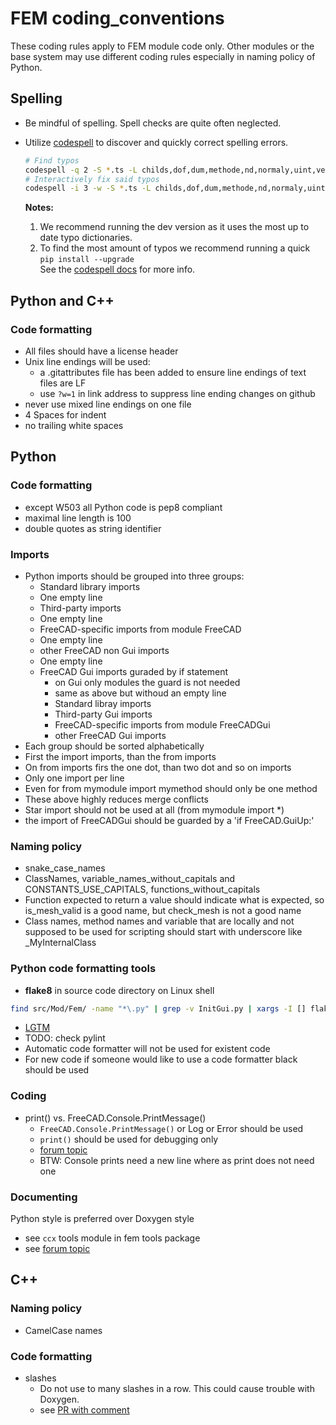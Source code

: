 # FEM coding_conventions
These coding rules apply to FEM module code only. Other modules or the base system may use different coding rules especially in naming policy of Python.

## Spelling
- Be mindful of spelling. Spell checks are quite often neglected.
- Utilize [codespell](https://github.com/codespell-project/codespell) to discover and quickly correct spelling errors.  

  ```bash
  # Find typos
  codespell -q 2 -S *.ts -L childs,dof,dum,methode,nd,normaly,uint,vertexes,freez src/Mod/Fem/
  # Interactively fix said typos
  codespell -i 3 -w -S *.ts -L childs,dof,dum,methode,nd,normaly,uint,vertexes,freez src/Mod/Fem/
  ```

  **Notes:**  
  1) We recommend running the dev version as it uses the most up to date typo dictionaries.  
  2) To find the most amount of typos we recommend running a quick `pip install --upgrade`  
  See the [codespell docs](https://github.com/codespell-project/codespell#updating) for more info.

## Python and C++
### Code formatting
- All files should have a license header
- Unix line endings will be used:
    - a .gitattributes file has been added to ensure line endings of text files are LF
    - use `?w=1` in link address to suppress line ending changes on github
- never use mixed line endings on one file
- 4 Spaces for indent
- no trailing white spaces


## Python
### Code formatting
- except W503 all Python code is pep8 compliant
- maximal line length is 100
- double quotes as string identifier

### Imports
- Python imports should be grouped into three groups:
    - Standard library imports
    - One empty line
    - Third-party imports
    - One empty line
    - FreeCAD-specific imports from module FreeCAD
    - One empty line
    - other FreeCAD non Gui imports
    - One empty line
    - FreeCAD Gui imports guraded by if statement 
        - on Gui only modules the guard is not needed
        - same as above but withoud an empty line
        - Standard libray imports
        - Third-party Gui imports
        - FreeCAD-specific imports from module FreeCADGui
        - other FreeCAD Gui imports
- Each group should be sorted alphabetically
- First the import imports, than the from imports
- On from imports firs the one dot, than two dot and so on imports 
- Only one import per line
- Even for from mymodule import mymethod should only be one method
- These above highly reduces merge conflicts
- Star import should not be used at all (from mymodule import *)
- the import of FreeCADGui should be guarded by a 'if FreeCAD.GuiUp:'

### Naming policy
- snake_case_names
- ClassNames, variable_names_without_capitals and CONSTANTS_USE_CAPITALS, functions_without_capitals
- Function expected to return a value should indicate what is expected, so is_mesh_valid is a good name, but check_mesh is not a good name
- Class names, method names and variable that are locally and not supposed to be used for scripting should start with underscore like _MyInternalClass

### Python code formatting tools
- **flake8** in source code directory on Linux shell
```bash
find src/Mod/Fem/ -name "*\.py" | grep -v InitGui.py | xargs -I [] flake8 --ignore=E266,W503 --max-line-length=100 []
```
- [LGTM](https://lgtm.com/projects/g/FreeCAD/FreeCAD/latest/files/src/Mod/Fem/)
- TODO: check pylint
- Automatic code formatter will not be used for existent code
- For new code if someone would like to use a code formatter black should be used

### Coding
- print() vs. FreeCAD.Console.PrintMessage()
  - `FreeCAD.Console.PrintMessage()` or Log or Error should be used
  - `print()` should be used for debugging only
  - [forum topic](https://forum.freecadweb.org/viewtopic.php?f=10&t=39110) 
  - BTW: Console prints need a new line where as print does not need one

### Documenting
Python style is preferred over Doxygen style
  - see `ccx` tools module in fem tools package
  - see [forum topic](https://forum.freecadweb.org/viewtopic.php?f=10&t=37094)

## C++
### Naming policy
- CamelCase names

### Code formatting
- slashes
    - Do not use to many slashes in a row. This could cause trouble with Doxygen.
    - see [PR with comment](https://github.com/FreeCAD/FreeCAD/pull/2757#discussion_r355218913)

